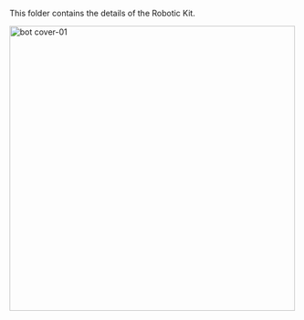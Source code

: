 This folder contains the details of the Robotic Kit.

<img width="500" height="500" alt="bot cover-01" src="https://github.com/user-attachments/assets/d7e936ab-16f2-4915-9c4b-cfaaa2a83ae6" />
